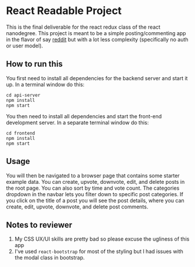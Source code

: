 # React Readable Project

This is the final deliverable for the react redux class of the react nanodegree.
This project is meant to be a simple posting/commenting app in the flavor of say [reddit](https://www.reddit.com/)
but with a lot less complexity (specifically no auth or user model).

## How to run this

You first need to install all dependencies for the backend server and start it up.
In a terminal window do this:

    cd api-server
    npm install
    npm start

You then need to install all dependencies and start the front-end development server.
In a separate terminal window do this:

    cd frontend
    npm install
    npm start

## Usage

You will then be navigated to a browser page that contains some starter example data.
You can create, upvote, downvote, edit, and delete posts in the root page.
You can also sort by time and vote count.
The categories dropdown in the navbar lets you filter down to specific post categories.
If you click on the title of a post you will see the post details, where you can
create, edit, upvote, downvote, and delete post comments.

## Notes to reviewer

1. My CSS UX/UI skills are pretty bad so please excuse the ugliness of this app
2. I've used `react-bootstrap` for most of the styling but I had issues with the modal class in bootstrap.
